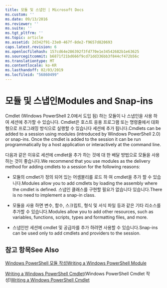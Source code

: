 ```yaml
---
title: 모듈 및 스냅인 | Microsoft Docs
ms.custom: ''
ms.date: 09/13/2016
ms.reviewer: ''
ms.suite: ''
ms.tgt_pltfrm: ''
ms.topic: article
ms.assetid: 2d342f91-23e0-467f-8de2-f9657d820693
caps.latest.revision: 6
ms.openlocfilehash: 157cd64e286392f3fd770e1e34542682b1e63625
ms.sourcegitcommit: b6871f21bd666f9cd71dd336bb3f844cf472b56c
ms.translationtype: MT
ms.contentlocale: ko-KR
ms.lasthandoff: 02/03/2019
ms.locfileid: "56860499"
---
```

# <a name="modules-and-snap-ins"></a><span data-ttu-id="df6f9-102">모듈 및 스냅인</span><span class="sxs-lookup"><span data-stu-id="df6f9-102">Modules and Snap-ins</span></span>

<span data-ttu-id="df6f9-103">Cmdlet (Windows PowerShell 2.0에서 도입 됨) 하는 모듈이 나 스냅인을 사용 하 여 세션에 추가할 수 있습니다. Cmdlet은 호스트 응용 프로그램 또는 명령줄에서 대화형으로 프로그래밍 방식으로 실행할 수 있습니다 세션에 추가 됩니다.</span><span class="sxs-lookup"><span data-stu-id="df6f9-103">Cmdlets can be added to a session using modules (introduced by Windows PowerShell 2.0) or snap-ins. Once the cmdlet is added to the session it can be run programmatically by a host application or interactively at the command line.</span></span>

<span data-ttu-id="df6f9-104">다음과 같은 이유로 세션에 cmdlet을 추가 하는 것에 대 한 배달 방법으로 모듈을 사용 하는 것이 좋습니다.</span><span class="sxs-lookup"><span data-stu-id="df6f9-104">We recommend that you use modules as the delivery method for adding cmdlets to a session for the following reasons:</span></span>

- <span data-ttu-id="df6f9-105">모듈의 cmdlet가 정의 되어 있는 어셈블리를 로드 하 여 cmdlet을 추가 할 수 있습니다.</span><span class="sxs-lookup"><span data-stu-id="df6f9-105">Modules allow you to add cmdlets by loading the assembly where the cmdlet is defined.</span></span> <span data-ttu-id="df6f9-106">스냅인 클래스를 구현할 필요가 없습니다 있습니다.</span><span class="sxs-lookup"><span data-stu-id="df6f9-106">There is no need to implement a snap-in class.</span></span>

- <span data-ttu-id="df6f9-107">모듈을 사용 하면 변수, 함수, 스크립트, 형식 및 서식 파일 등과 같은 기타 리소스를 추가할 수 있습니다.</span><span class="sxs-lookup"><span data-stu-id="df6f9-107">Modules allow you to add other resources, such as variables, functions, scripts, types and formatting files, and more.</span></span>

- <span data-ttu-id="df6f9-108">스냅인만 세션에 cmdlet 및 공급자를 추가 하려면 사용할 수 있습니다.</span><span class="sxs-lookup"><span data-stu-id="df6f9-108">Snap-ins can be used only to add cmdlets and providers to the session.</span></span>

## <a name="see-also"></a><span data-ttu-id="df6f9-109">참고 항목</span><span class="sxs-lookup"><span data-stu-id="df6f9-109">See Also</span></span>

[<span data-ttu-id="df6f9-110">Windows PowerShell 모듈 작성</span><span class="sxs-lookup"><span data-stu-id="df6f9-110">Writing a Windows PowerShell Module</span></span>](../module/writing-a-windows-powershell-module.md)

<span data-ttu-id="df6f9-111">[Writing a Windows PowerShell Cmdlet](./writing-a-windows-powershell-cmdlet.md)(Windows PowerShell Cmdlet 작성)</span><span class="sxs-lookup"><span data-stu-id="df6f9-111">[Writing a Windows PowerShell Cmdlet](./writing-a-windows-powershell-cmdlet.md)</span></span>
